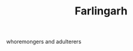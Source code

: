 ---
title: Farlingarh
letter: F
permalink: "/definitions/bld-farlingarh.html"
body: whoremongers and adulterers
published_at: '2018-07-07'
source: Black's Law Dictionary 2nd Ed (1910)
layout: post
---